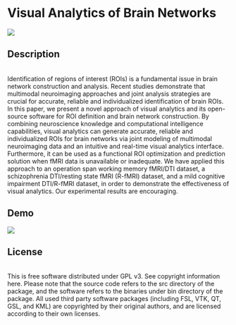 # **Visual Analytics of Brain Networks**

![](/assets/images/gui.png)


## Description
<br>Identification of regions of interest (ROIs) is a fundamental issue in brain network construction and analysis. Recent studies demonstrate that multimodal neuroimaging approaches and joint analysis strategies are crucial for accurate, reliable and individualized identification of brain ROIs. In this paper, we present a novel approach of visual analytics and its open-source software for ROI definition and brain network construction. By combining neuroscience knowledge and computational intelligence capabilities, visual analytics can generate accurate, reliable and individualized ROIs for brain networks via joint modeling of multimodal neuroimaging data and an intuitive and real-time visual analytics interface. Furthermore, it can be used as a functional ROI optimization and prediction solution when fMRI data is unavailable or inadequate. We have applied this approach to an operation span working memory fMRI/DTI dataset, a schizophrenia DTI/resting state fMRI (R-fMRI) dataset, and a mild cognitive impairment DTI/R-fMRI dataset, in order to demonstrate the effectiveness of visual analytics. Our experimental results are encouraging. </br>

## Demo
![](/assets/images/gui.png)

## License
<br>This is free software distributed under GPL v3. See copyright information here. Please note that the source code refers to the src directory of the package, and the software refers to the binaries under bin directory of the package. All used third party software packages (including FSL, VTK, QT, GSL, and KML) are copyrighted by their original authors, and are licensed according to their own licenses.</br>


